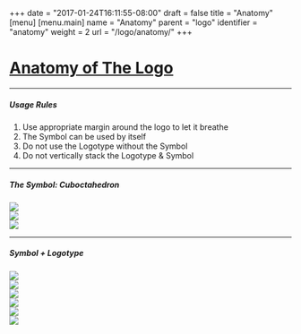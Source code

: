+++
date = "2017-01-24T16:11:55-08:00"
draft = false
title = "Anatomy"
[menu]
  [menu.main]
    name = "Anatomy"
    parent = "logo"
    identifier = "anatomy"
    weight = 2
    url = "/logo/anatomy/"
+++

<div class="row text-left">
  <div class="col-xs-12">
    <div class="page-header">
      <a class="page-header--anchor" id="title"></a>
      <a href="#title">
        <h1>Anatomy of The Logo</h1>
      </a>
    </div>
  </div>
  <div class="col-xs-12">
    <hr class="dark" />
    <h5>Usage Rules</h5>
    <ol>
      <li>Use appropriate margin around the logo to let it breathe</li>
      <li>The Symbol can be used by itself</li>
      <li>Do not use the Logotype without the Symbol</li>
      <li>Do not vertically stack the Logotype & Symbol</li>
    </ol>
    <hr class="dark" />
  </div>
</div>

<div class="row">
  <div class="col-xs-12">
    <h5>The Symbol: Cuboctahedron</h5>
  </div>
  <div class="col-sm-4 longform">
    <img src="/img/anatomy/symbol-preview.svg" class="border" />
  </div>
  <div class="col-sm-4 longform">
    <img src="/img/anatomy/symbol-bounds.svg" class="border" />
  </div>
  <div class="col-sm-4 longform">
    <img src="/img/anatomy/symbol-rotation.svg" class="border" />
  </div>
</div>

<div class="row">
  <div class="col-xs-12">
    <hr class="dark" />
  </div>
</div>

<div class="row">
  <div class="col-xs-12">
    <h5>Symbol + Logotype</h5>
  </div>
  <div class="col-sm-4 longform">
    <img src="/img/anatomy/complete-preview.svg" class="border" />
  </div>
  <div class="col-sm-4 longform">
    <img src="/img/anatomy/complete-anatomy.svg" class="border" />
  </div>
  <div class="col-sm-4 longform">
    <img src="/img/anatomy/complete-breathingroom.svg" class="border" />
  </div>
  <div class="col-sm-4 longform">
    <img src="/img/anatomy/complete-lines.svg" class="border" />
  </div>
  <div class="col-sm-4 longform">
    <img src="/img/anatomy/complete-round1.svg" class="border" />
  </div>
  <div class="col-sm-4 longform">
    <img src="/img/anatomy/complete-round2.svg" class="border" />
  </div>
</div>